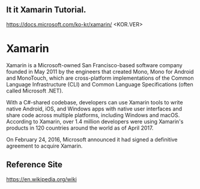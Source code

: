 <H2>It it Xamarin Tutorial.</H2>

https://docs.microsoft.com/ko-kr/xamarin/  <KOR.VER>

# Xamarin


Xamarin is a Microsoft-owned San Francisco-based software company founded in May 2011 by the engineers that created Mono, Mono for Android and MonoTouch, which are cross-platform implementations of the Common Language Infrastructure (CLI) and Common Language Specifications (often called Microsoft .NET).

With a C#-shared codebase, developers can use Xamarin tools to write native Android, iOS, and Windows apps with native user interfaces and share code across multiple platforms, including Windows and macOS. According to Xamarin, over 1.4 million developers were using Xamarin's products in 120 countries around the world as of April 2017.

On February 24, 2016, Microsoft announced it had signed a definitive agreement to acquire Xamarin.


<h2>Reference Site</h2>

https://en.wikipedia.org/wiki

